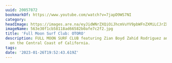 ```yaml
---
uuid: 20057872
bookmarkOf: https://www.youtube.com/watch?v=7japD9WS7NI
category:
headImage: https://images.are.na/eyJidWNrZXQiOiJhcmVuYV9pbWFnZXMiLCJrZXkiOiIyMDA1Nzg3Mi9vcmlnaW5hbF81NjNlMzBmMWNiNTgxMThhZDY2NTgyYjBhZmU3YzJmMi5qcGciLCJlZGl0cyI6eyJyZXNpemUiOnsid2lkdGgiOjEyMDAsImhlaWdodCI6MTIwMCwiZml0IjoiaW5zaWRlIiwid2l0aG91dEVubGFyZ2VtZW50Ijp0cnVlfSwid2VicCI6eyJxdWFsaXR5Ijo5MH0sImpwZWciOnsicXVhbGl0eSI6OTB9LCJyb3RhdGUiOm51bGx9fQ==?bc=0
imageName: 563e30f1cb58118ad66582b0afe7c2f2.jpg
title: 'Full Moon Surf Club: OTORO'
description: FULL MOON SURF CLUB featuring Zian Boyd Zahid Rodriguez and Anthony Marlowe
  on the Central Coast of California.
tags:
date: '2023-01-26T19:52:43.619Z'
---
```

